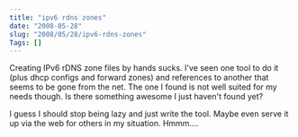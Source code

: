 ```yaml
--- 
title: "ipv6 rdns zones"
date: "2008-05-28"
slug: "2008/05/28/ipv6-rdns-zones"
Tags: []
---
```

Creating IPv6 rDNS zone files by hands sucks.  I've seen one tool to do it (plus dhcp configs and forward zones) and references to another that seems to be gone from the net.  The one I found is not well suited for my needs though.  Is there something awesome I just haven't found yet?

I guess I should stop being lazy and just write the tool.  Maybe even serve it up via the web for others in my situation.  Hmmm....
